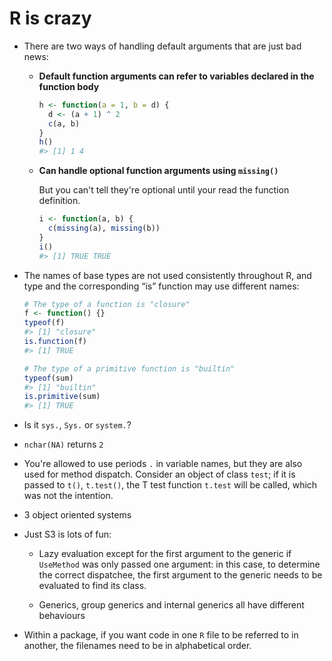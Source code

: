 R is crazy
==========

*   There are two ways of handling default arguments that are just bad news:

    *   **Default function arguments can refer to variables declared in the function body**
        ```r
        h <- function(a = 1, b = d) {
          d <- (a + 1) ^ 2
          c(a, b)
        }
        h()
        #> [1] 1 4
        ```
        
    *   **Can handle optional function arguments using `missing()`**
    
        But you can't tell they're optional until your read the function definition.
        ```r
        i <- function(a, b) {
          c(missing(a), missing(b))
        }
        i()
        #> [1] TRUE TRUE
        ```

*   The names of base types are not used consistently throughout R, and type and
    the corresponding “is” function may use different names:
    ```r
    # The type of a function is "closure"
    f <- function() {}
    typeof(f)
    #> [1] "closure"
    is.function(f)
    #> [1] TRUE
    
    # The type of a primitive function is "builtin"
    typeof(sum)
    #> [1] "builtin"
    is.primitive(sum)
    #> [1] TRUE
    ```
   
*   Is it `sys.`, `Sys.` or `system.`?
   
*  `nchar(NA)` returns `2`

*   You're allowed to use periods `.` in variable names, but they are also used for method dispatch. Consider an
    object of class `test`; if it is passed to `t()`, `t.test()`, the T test function `t.test` will be called, which
    was not the intention.

*   3 object oriented systems

*   Just S3 is lots of fun:

    *   Lazy evaluation except for the first argument to the generic if
        `UseMethod` was only passed one argument: in this case, to determine
        the correct dispatchee, the first argument to the generic needs to be
        evaluated to find its class.

    *   Generics, group generics and internal generics all have different
        behaviours

*   Within a package, if you want code in one `R` file to be referred to in
    another, the filenames need to be in alphabetical order.
